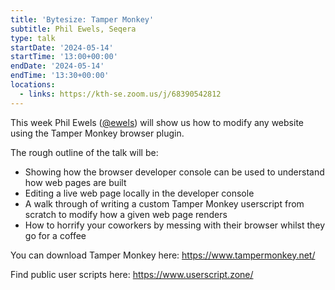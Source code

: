 ```yaml
---
title: 'Bytesize: Tamper Monkey'
subtitle: Phil Ewels, Seqera
type: talk
startDate: '2024-05-14'
startTime: '13:00+00:00'
endDate: '2024-05-14'
endTime: '13:30+00:00'
locations:
  - links: https://kth-se.zoom.us/j/68390542812
---
```


This week Phil Ewels ([@ewels](https://github.com/ewels/)) will show us how to modify any website using the Tamper Monkey browser plugin.

The rough outline of the talk will be:

* Showing how the browser developer console can be used to understand how web pages are built
* Editing a live web page locally in the developer console
* A walk through of writing a custom Tamper Monkey userscript from scratch to modify how a given web page renders
* How to horrify your coworkers by messing with their browser whilst they go for a coffee

You can download Tamper Monkey here: https://www.tampermonkey.net/

Find public user scripts here: https://www.userscript.zone/
